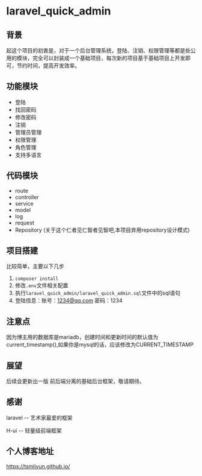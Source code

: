 # laravel_quick_admin

## 背景

起这个项目的初衷是，对于一个后台管理系统，登陆、注销、权限管理等都是些公用的模块，完全可以封装成一个基础项目，每次新的项目基于基础项目上开发即可，节约时间，提高开发效率。

## 功能模块

- 登陆
- 找回密码
- 修改密码
- 注销
- 管理员管理
- 权限管理
- 角色管理
- 支持多语言

## 代码模块

- route
- controller
- service
- model
- log
- request
- Repository  (关于这个仁者见仁智者见智吧,本项目弃用repository设计模式)

## 项目搭建

比较简单，主要以下几步

1. `composer install`
2. 修改`.env`文件相关配置
3. 执行`laravel_quick_admin/laravel_quick_admin.sql`文件中的sql语句
4. 登陆信息：账号：1234@qq.com  密码：1234

## 注意点
因为博主用的数据库是mariadb，创建时间和更新时间的默认值为current_timestamp(),如果你是mysql的话，应该修改为CURRENT_TIMESTAMP 

## 展望

后续会更新出一版 前后端分离的基础后台框架，敬请期待。

## 感谢

laravel -- 艺术家最爱的框架

H-ui -- 轻量级前端框架


## 个人博客地址
https://tsmliyun.github.io/


